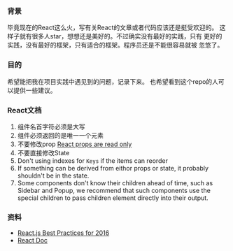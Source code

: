 ### 背景
毕竟现在的React这么火，写有关React的文章或者代码应该还是挺受欢迎的。
这样子就有很多人star，想想还是美好的。不过确实没有最好的实践，只有
更好的实践，没有最好的框架，只有适合的框架。程序员还是不能很容易就被
忽悠了。

### 目的
希望能把我在项目实践中遇见到的问题，记录下来。
也希望看到这个repo的人可以提供一些建议。

### React文档
1. 组件名首字符必须是大写
2. 组件必须返回的是唯一一个元素
3. 不要修改prop [React props are read only](https://facebook.github.io/react/docs/components-and-props.html#props-are-read-only)
4. 不要直接修改State
5. Don't using indexes for `Keys` if the items can reorder
6. If something can be derived from eithor props or state, it probably shouldn't be in the state.
7. Some components don't know their children ahead of time, such as Sidebar and Popup, we recommend that such components use 
the special children to pass children element directly into their output.

### 资料

* [React.js Best Practices for 2016](https://blog.risingstack.com/react-js-best-practices-for-2016/)
* [React Doc](https://facebook.github.io/react/)
